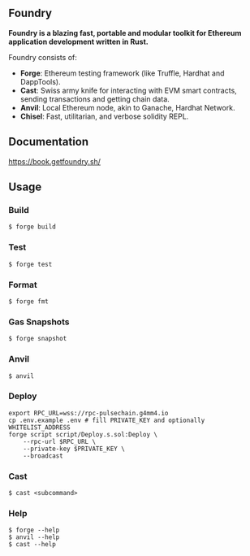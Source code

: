 ## Foundry

**Foundry is a blazing fast, portable and modular toolkit for Ethereum application development written in Rust.**

Foundry consists of:

- **Forge**: Ethereum testing framework (like Truffle, Hardhat and DappTools).
- **Cast**: Swiss army knife for interacting with EVM smart contracts, sending transactions and getting chain data.
- **Anvil**: Local Ethereum node, akin to Ganache, Hardhat Network.
- **Chisel**: Fast, utilitarian, and verbose solidity REPL.

## Documentation

https://book.getfoundry.sh/

## Usage

### Build

```shell
$ forge build
```

### Test

```shell
$ forge test
```

### Format

```shell
$ forge fmt
```

### Gas Snapshots

```shell
$ forge snapshot
```

### Anvil

```shell
$ anvil
```

### Deploy

```shell
export RPC_URL=wss://rpc-pulsechain.g4mm4.io
cp .env.example .env # fill PRIVATE_KEY and optionally WHITELIST_ADDRESS
forge script script/Deploy.s.sol:Deploy \
	--rpc-url $RPC_URL \
	--private-key $PRIVATE_KEY \
	--broadcast
```

### Cast

```shell
$ cast <subcommand>
```

### Help

```shell
$ forge --help
$ anvil --help
$ cast --help
```
